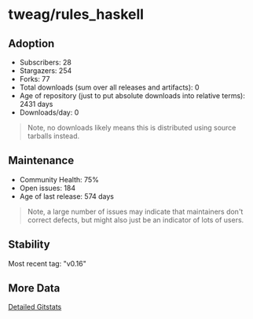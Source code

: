 # tweag/rules_haskell

## Adoption

- Subscribers: 28
- Stargazers: 254
- Forks: 77
- Total downloads (sum over all releases and artifacts): 0
- Age of repository (just to put absolute downloads into relative terms): 2431 days
- Downloads/day: 0

> Note, no downloads likely means this is distributed using source tarballs instead.

## Maintenance

- Community Health: 75%
- Open issues: 184
- Age of last release: 574 days

> Note, a large number of issues may indicate that maintainers don't correct defects, but might also
> just be an indicator of lots of users.

## Stability

Most recent tag: "v0.16"

## More Data

[Detailed Gitstats](/bazel-catalog/gitstats/tweag/rules_haskell)

